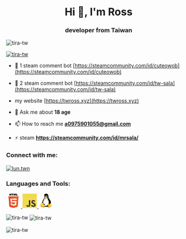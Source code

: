 <h1 align="center">Hi 👋, I'm Ross</h1>
<h3 align="center">developer from Taiwan</h3>

<p align="left"> <img src="https://komarev.com/ghpvc/?username=tira-tw&label=Profile%20views&color=0e75b6&style=flat" alt="tira-tw" /> </p>

<p align="left"> <a href="https://github.com/ryo-ma/github-profile-trophy"><img src="https://github-profile-trophy.vercel.app/?username=tira-tw" alt="tira-tw" /></a> </p>

- 🔭 1 steam comment bot [https://steamcommunity.com/id/cuteowob](https://steamcommunity.com/id/cuteowob)

- 👯 2 steam comment bot [https://steamcommunity.com/id/tw-sala](https://steamcommunity.com/id/tw-sala)

- my website [https://twross.xyz](https://twross.xyz)

- 💬 Ask me about **18 age**

- 📫 How to reach me **a0975901055@gmail.com**

- ⚡ steam **https://steamcommunity.com/id/mrsala/**

<h3 align="left">Connect with me:</h3>
<p align="left">
<a href="https://fb.com/lun.twn" target="blank"><img align="center" src="https://raw.githubusercontent.com/rahuldkjain/github-profile-readme-generator/master/src/images/icons/Social/facebook.svg" alt="lun.twn" height="30" width="40" /></a>
</p>

<h3 align="left">Languages and Tools:</h3>
<p align="left"> <a href="https://www.w3.org/html/" target="_blank" rel="noreferrer"> <img src="https://raw.githubusercontent.com/devicons/devicon/master/icons/html5/html5-original-wordmark.svg" alt="html5" width="40" height="40"/> </a> <a href="https://developer.mozilla.org/en-US/docs/Web/JavaScript" target="_blank" rel="noreferrer"> <img src="https://raw.githubusercontent.com/devicons/devicon/master/icons/javascript/javascript-original.svg" alt="javascript" width="40" height="40"/> </a> <a href="https://www.linux.org/" target="_blank" rel="noreferrer"> <img src="https://raw.githubusercontent.com/devicons/devicon/master/icons/linux/linux-original.svg" alt="linux" width="40" height="40"/> </a> </p>

<p><img align="left" src="https://github-readme-stats.vercel.app/api/top-langs?username=tira-tw&show_icons=true&locale=en&layout=compact" alt="tira-tw" /></p>

<p>&nbsp;<img align="center" src="https://github-readme-stats.vercel.app/api?username=tira-tw&show_icons=true&locale=en" alt="tira-tw" /></p>

<p><img align="center" src="https://github-readme-streak-stats.herokuapp.com/?user=tira-tw&" alt="tira-tw" /></p>
